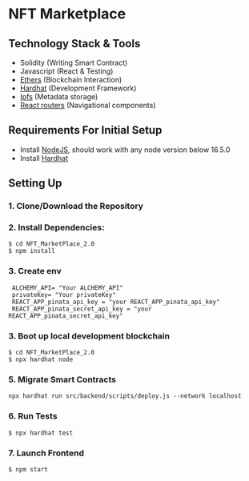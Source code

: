 # NFT Marketplace

## Technology Stack & Tools

- Solidity (Writing Smart Contract)
- Javascript (React & Testing)
- [Ethers](https://docs.ethers.io/v5/) (Blockchain Interaction)
- [Hardhat](https://hardhat.org/) (Development Framework)
- [Ipfs](https://ipfs.io/) (Metadata storage)
- [React routers](https://v5.reactrouter.com/) (Navigational components)

## Requirements For Initial Setup
- Install [NodeJS](https://nodejs.org/en/), should work with any node version below 16.5.0
- Install [Hardhat](https://hardhat.org/)

## Setting Up
### 1. Clone/Download the Repository

### 2. Install Dependencies:
```
$ cd NFT_MarketPlace_2.0
$ npm install
```
### 3. Create env
```
 ALCHEMY_API= "Your ALCHEMY_API"
 privateKey= "Your privateKey"
 REACT_APP_pinata_api_key = "your REACT_APP_pinata_api_key" 
 REACT_APP_pinata_secret_api_key = "your REACT_APP_pinata_secret_api_key"
```
### 3. Boot up local development blockchain
```
$ cd NFT_MarketPlace_2.0
$ npx hardhat node
```

### 5. Migrate Smart Contracts
`npx hardhat run src/backend/scripts/deploy.js --network localhost`

### 6. Run Tests
`$ npx hardhat test`

### 7. Launch Frontend
`$ npm start`

